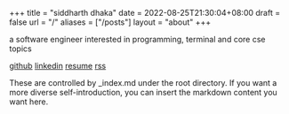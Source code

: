 +++
title =  "siddharth dhaka"
date = 2022-08-25T21:30:04+08:00
draft = false
url = "/"
aliases = ["/posts"]
layout = "about"
+++

a software engineer interested in programming, terminal and core cse topics

[github](https://github.com/airbornesd) [linkedin](https://www.linkedin.com/in/siddharthdhakaa/) [resume](/resume) [rss](/index.xml)

These are controlled by \_index.md under the root directory. If you want a more diverse self-introduction, you can insert the markdown content you want here.
